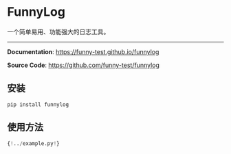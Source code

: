# FunnyLog

一个简单易用、功能强大的日志工具。

---

**Documentation**: <a href="https://funny-test.github.io/funnylog" target="_blank">https://funny-test.github.io/funnylog</a>

**Source Code**: <a href="https://github.com/funny-test/funnylog" target="_blank">https://github.com/funny-test/funnylog</a>



## 安装

```console
pip install funnylog
```

## 使用方法

```python
{!../example.py!}
```


